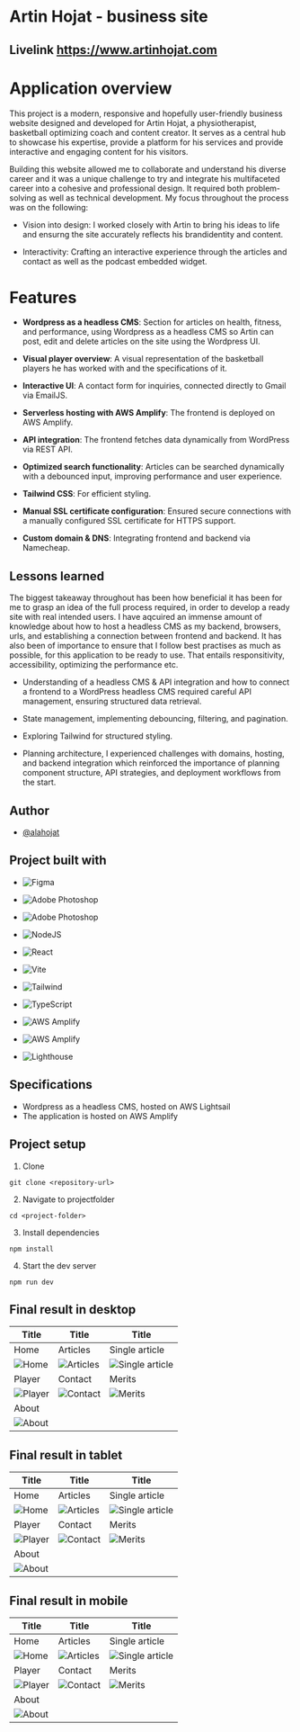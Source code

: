 # Artin Hojat - business site

## Livelink https://www.artinhojat.com

# Application overview

This project is a modern, responsive and hopefully user-friendly business website designed and developed for Artin Hojat, a physiotherapist, basketball optimizing coach and content creator. It serves as a central hub to showcase his expertise, provide a platform for his services and provide interactive and engaging content for his visitors.

Building this website allowed me to collaborate and understand his diverse career and it was a unique challenge to try and integrate his multifaceted career into a cohesive and professional design. It required both problem-solving as well as technical development. My focus throughout the process was on the following:

- Vision into design: I worked closely with Artin to bring his ideas to life and ensurng the site accurately reflects his brandidentity and content.

- Interactivity: Crafting an interactive experience through the articles and contact as well as the podcast embedded widget.

# Features

- **Wordpress as a headless CMS**: Section for articles on health, fitness, and performance, using Wordpress as a headless CMS so Artin can post, edit and delete articles on the site using the Wordpress UI.

- **Visual player overview**: A visual representation of the basketball players he has worked with and the specifications of it.

- **Interactive UI**: A contact form for inquiries, connected directly to Gmail via EmailJS.

- **Serverless hosting with AWS Amplify**: The frontend is deployed on AWS Amplify.

- **API integration**: The frontend fetches data dynamically from WordPress via REST API.

- **Optimized search functionality**: Articles can be searched dynamically with a debounced input, improving performance and user experience.

- **Tailwind CSS**: For efficient styling.

- **Manual SSL certificate configuration**: Ensured secure connections with a manually configured SSL certificate for HTTPS support.

- **Custom domain & DNS**: Integrating frontend and backend via Namecheap.

## Lessons learned

The biggest takeaway throughout has been how beneficial it has been for me to grasp an idea of the full process required, in order to develop a ready site with real intended users. I have aqcuired an immense amount of knowledge about how to host a headless CMS as my backend, browsers, urls, and establishing a connection between frontend and backend.
It has also been of importance to ensure that I follow best practises as much as possible, for this application to be ready to use. That entails responsitivity, accessibility, optimizing the performance etc.

- Understanding of a headless CMS & API integration and how to connect a frontend to a WordPress headless CMS required careful API management, ensuring structured data retrieval.

- State management, implementing debouncing, filtering, and pagination.

- Exploring Tailwind for structured styling.

- Planning architecture, I experienced challenges with domains, hosting, and backend integration which reinforced the importance of planning component structure, API strategies, and deployment workflows from the start.

## Author

- [@alahojat](https://www.github.com/alahojat)

## Project built with

- ![Figma](https://img.shields.io/badge/figma-%23007ACC.svg?style=for-the-badge&logo=figma&logoColor=white)

- ![Adobe Photoshop](https://img.shields.io/badge/adobe%20photoshop-%23007ACC.svg?style=for-the-badge&logo=adobe%20photoshop&logoColor=white)
- ![Adobe Photoshop](https://img.shields.io/badge/adobe%20illustrator-%23007ACC.svg?style=for-the-badge&logo=adobe%20photoshop&logoColor=white)
- ![NodeJS](https://img.shields.io/badge/node.js-%23646CFF?style=for-the-badge&logo=node.js&logoColor=white)
- ![React](https://img.shields.io/badge/react-%23646CFF.svg?style=for-the-badge&logo=react&logoColor=%2361DAFB)
- ![Vite](https://img.shields.io/badge/vite-%23646CFF.svg?style=for-the-badge&logo=vite&logoColor=white)
- ![Tailwind](https://img.shields.io/badge/Tailwind%20CSS-%23646CFF?logo=tailwindcss&logoColor=fff&style=for-the-badge)
- ![TypeScript](https://img.shields.io/badge/typescript-%23646CFF.svg?style=for-the-badge&logo=typescript&logoColor=white)
- ![AWS Amplify](https://img.shields.io/badge/AWS%20Amplify-F90?logo=awsamplify&logoColor=fff&style=for-the-badge)
- ![AWS Amplify](https://img.shields.io/badge/AWS%20Lightsail-F90?logo=awslightsail&logoColor=fff&style=for-the-badge)
- ![Lighthouse](https://img.shields.io/badge/Lighthouse-F44B21?logo=lighthouse&logoColor=fff&style=for-the-badge)

## Specifications

- Wordpress as a headless CMS, hosted on AWS Lightsail
- The application is hosted on AWS Amplify

## Project setup

1. Clone

```
git clone <repository-url>
```

2. Navigate to projectfolder

```
cd <project-folder>
```

3. Install dependencies

```
npm install
```

4. Start the dev server

```
npm run dev

```

## Final result in desktop

| **Title**                                               | **Title**                                                   | **Title**                                                               |
| ------------------------------------------------------- | ----------------------------------------------------------- | ----------------------------------------------------------------------- |
| Home                                                    | Articles                                                    | Single article                                                          |
| ![Home](src/assets/result/final-desk/home-desk.png)     | ![Articles](src/assets/result/final-desk/articles-desk.png) | ![Single article](src/assets/result/final-desk/single-article.desk.png) |
| Player                                                  | Contact                                                     | Merits                                                                  |
| ![Player](src/assets/result/final-desk/player-desk.png) | ![Contact](src/assets/result/final-desk/contact-desk.png)   | ![Merits](src/assets/result/final-desk/merits-desk.png)                 |
| About                                                   |                                                             |                                                                         |
| ![About](src/assets/result/final-desk/about.png)        |                                                             |                                                                         |

## Final result in tablet

| **Title**                                             | **Title**                                                 | **Title**                                                             |
| ----------------------------------------------------- | --------------------------------------------------------- | --------------------------------------------------------------------- |
| Home                                                  | Articles                                                  | Single article                                                        |
| ![Home](src/assets/result/final-tab/home-tab.jpg)     | ![Articles](src/assets/result/final-tab/articles-tab.jpg) | ![Single article](src/assets/result/final-tab/single-article-tab.jpg) |
| Player                                                | Contact                                                   | Merits                                                                |
| ![Player](src/assets/result/final-tab/player-tab.jpg) | ![Contact](src/assets/result/final-tab/contact-tab.jpg)   | ![Merits](src/assets/result/final-tab/merits-tab.jpg)                 |
| About                                                 |                                                           |                                                                       |
| ![About](src/assets/result/final-tab/about-tab.jpg)   |                                                           |                                                                       |

## Final result in mobile

| **Title**                                             | **Title**                                                 | **Title**                                                             |
| ----------------------------------------------------- | --------------------------------------------------------- | --------------------------------------------------------------------- |
| Home                                                  | Articles                                                  | Single article                                                        |
| ![Home](src/assets/result/final-mob/home-mob.jpg)     | ![Articles](src/assets/result/final-mob/articles-mob.jpg) | ![Single article](src/assets/result/final-mob/single-article-mob.jpg) |
| Player                                                | Contact                                                   | Merits                                                                |
| ![Player](src/assets/result/final-mob/player-mob.jpg) | ![Contact](src/assets/result/final-mob/contact-mob.jpg)   | ![Merits](src/assets/result/final-mob/merits-mob.jpg)                 |
| About                                                 |                                                           |                                                                       |
| ![About](src/assets/result/final-mob/about-mob.jpg)   |                                                           |                                                                       |
